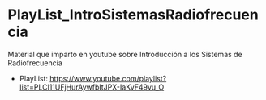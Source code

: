 # PlayList_IntroSistemasRadiofrecuencia

Material que imparto en youtube sobre Introducción a los Sistemas de Radiofrecuencia

* PlayList: https://www.youtube.com/playlist?list=PLCl11UFjHurAywfbItJPX-IaKvF49vu_O

